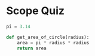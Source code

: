 # Scope Quiz

```py
pi = 3.14

def get_area_of_circle(radius):
    area = pi * radius * radius
    return area
``` 